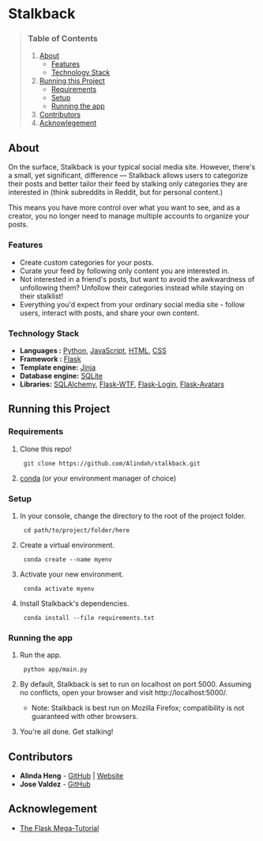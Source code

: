 # Stalkback

> ### Table of Contents
>   1. [About](#about)
>       - [Features](#features)
>       - [Technology Stack](#technology-stack)
>   2. [Running this Project](#running-this-project)
>       - [Requirements](#requirements)
>       - [Setup](#setup)
>       - [Running the app](#running-the-app)
>   3. [Contributors](#contributors)
>   4. [Acknowlegement](#acknowlegement)

## About

On the surface, Stalkback is your typical social media site. However, there's a small, yet significant, difference — Stalkback allows users to categorize their posts and better tailor their feed by stalking only categories they are interested in (think subreddits in Reddit, but for personal content.)

This means you have more control over what you want to see, and as a creator, you no longer need to manage multiple accounts to organize your posts.

### Features

- Create custom categories for your posts.
- Curate your feed by following only content you are interested in.
- Not interested in a friend's posts, but want to avoid the awkwardness of unfollowing them? Unfollow their categories instead while staying on their stalklist!
- Everything you'd expect from your ordinary social media site - follow users, interact with posts, and share your own content.

### Technology Stack

- **Languages :** [Python][1], [JavaScript][2], [HTML][3], [CSS][4]
- **Framework :** [Flask][5]
- **Template engine:** [Jinja][6]
- **Database engine:** [SQLite][7]
- **Libraries:** [SQLAlchemy][8], [Flask-WTF][9], [Flask-Login][10], [Flask-Avatars][11]

## Running this Project

### Requirements

1. Clone this repo!

        git clone https://github.com/Alindah/stalkback.git


2. [conda](https://docs.conda.io/en/latest/miniconda.html) (or your environment manager of choice)

### Setup

1. In your console, change the directory to the root of the project folder.

        cd path/to/project/folder/here

2. Create a virtual environment.

        conda create --name myenv

3. Activate your new environment.

        conda activate myenv

4. Install Stalkback's dependencies.

        conda install --file requirements.txt

### Running the app

1. Run the app.

        python app/main.py

2. By default, Stalkback is set to run on localhost on port 5000. Assuming no conflicts, open your browser and visit http://localhost:5000/.

   - Note: Stalkback is best run on Mozilla Firefox; compatibility is not guaranteed with other browsers.

3. You're all done. Get stalking!

## Contributors

- **Alinda Heng** - [GitHub](https://github.com/Alindah/) | [Website](https://alinda.dev)
- **Jose Valdez** - [GitHub](https://github.com/Finkage)

## Acknowlegement

- [The Flask Mega-Tutorial][12]

[1]: https://www.python.org/
[2]: https://www.javascript.com/
[3]: https://developer.mozilla.org/en-US/docs/Web/HTML
[4]: https://developer.mozilla.org/en-US/docs/Web/CSS
[5]: https://flask.palletsprojects.com/en/2.0.x/
[6]: https://jinja.palletsprojects.com/en/3.0.x/
[7]: https://www.sqlite.org/index.html
[8]: https://www.sqlalchemy.org/
[9]: https://flask-wtf.readthedocs.io/en/0.15.x/
[10]: https://flask-login.readthedocs.io/en/latest/
[11]: https://flask-avatars.readthedocs.io/en/latest/
[12]: https://blog.miguelgrinberg.com/post/the-flask-mega-tutorial-part-i-hello-world